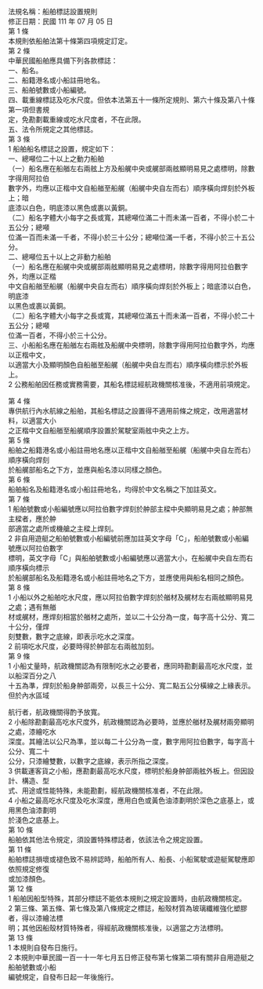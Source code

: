 法規名稱：船舶標誌設置規則  
修正日期：民國 111 年 07 月 05 日  
第 1 條  
本規則依船舶法第十條第四項規定訂定。  
第 2 條  
中華民國船舶應具備下列各款標誌：  
一、船名。  
二、船籍港名或小船註冊地名。  
三、船舶號數或小船編號。  
四、載重線標誌及吃水尺度。但依本法第五十一條所定規則、第六十條及第八十條第一項但書規  
定，免勘劃載重線或吃水尺度者，不在此限。  
五、法令所規定之其他標誌。  
第 3 條  
1 船舶船名標誌之設置，規定如下：  
一、總噸位二十以上之動力船舶  
（一）船名應在船艏左右兩舷上方及船艉中央或艉部兩舷顯明易見之處標明，除數字得用阿拉伯  
數字外，均應以正楷中文自船艏至船艉（船艉中央自左而右）順序橫向焊刻於外板上；暗  
底漆以白色，明底漆以黑色或裹以黃銅。  
（二）船名字體大小每字之長或寬，其總噸位滿二十而未滿一百者，不得小於二十五公分；總噸  
位滿一百而未滿一千者，不得小於三十公分；總噸位滿一千者，不得小於三十五公分。  
二、總噸位五十以上之非動力船舶  
（一）船名應在船艉中央或艉部兩舷顯明易見之處標明，除數字得用阿拉伯數字外，均應以正楷  
中文自船艏至船艉（船艉中央自左而右）順序橫向焊刻於外板上；暗底漆以白色，明底漆  
以黑色或裹以黃銅。  
（二）船名字體大小每字之長或寬，其總噸位滿五十而未滿一百者，不得小於二十五公分；總噸  
位滿一百者，不得小於三十公分。  
三、小船船名應在船艏左右兩舷及船艉中央標明，除數字得用阿拉伯數字外，均應以正楷中文，  
以適當大小及顯明顏色自船艏至船艉（船艉中央自左而右）順序橫向標示於外板上。  
2 公務船舶因任務或實務需要，其船名標誌經航政機關核准後，不適用前項規定。  


第 4 條  
專供航行內水航線之船舶，其船名標誌之設置得不適用前條之規定，改用適當材料，以適當大小  
之正楷中文自船艏至船艉順序設置於駕駛室兩舷中央之上方。  
第 5 條  
船舶之船籍港名或小船註冊地名應以正楷中文自船艏至船艉（船艉中央自左而右）順序橫向焊刻  
於船艉部船名之下方，並應與船名漆以同樣之顏色。  
第 6 條  
船舶船名及船籍港名或小船註冊地名，均得於中文名稱之下加註英文。  
第 7 條  
1 船舶號數或小船編號應以阿拉伯數字焊刻於舯部主樑中央顯明易見之處；舯部無主樑者，應於舯  
部適當之處所或機艙之主樑上焊刻。  
2 非自用遊艇之船舶號數或小船編號前應加註英文字母「C」，船舶號數或小船編號應以阿拉伯數字  
標明，英文字母「C」與船舶號數或小船編號應以適當大小，在船艉中央自左而右順序橫向標示  
於船艉部船名及船籍港名或小船註冊地名之下方，並應使用與船名相同之顏色。  
第 8 條  
1 小船以外之船舶吃水尺度，應以阿拉伯數字焊刻於艏材及艉材左右兩舷顯明易見之處；遇有無艏  
材或艉材，應焊刻相當於艏材之處所，並以二十公分為一度，每字高十公分、寬二十公分，僅焊  
刻雙數，數字之底線，即表示吃水之深度。  
2 前項吃水尺度，必要時得於舯部左右兩舷加刻。  
第 9 條  
1 小船丈量時，航政機關認為有限制吃水之必要者，應同時勘劃最高吃水尺度，並以船深百分之八  
十五為準，焊刻於船身舯部兩旁，以長三十公分、寬二點五公分橫線之上緣表示。但於內水區域  


航行者，航政機關得酌予放寬。  
2 小船除勘劃最高吃水尺度外，航政機關認為必要時，並應於艏材及艉材兩旁顯明之處，漆繪吃水  
深度。其繪法以公尺為準，並以每二十公分為一度，數字用阿拉伯數字，每字高十公分、寬二十  
公分，只漆繪雙數，以數字之底線，表示所指之深度。  
3 供載運客貨之小船，應勘劃最高吃水尺度，標明於船身舯部兩舷外板上。但因設計、構造、型  
式、用途或性能特殊，未能勘劃，經航政機關核准者，不在此限。  
4 小船之最高吃水尺度及吃水深度，應用白色或黃色油漆劃明於深色之底基上，或用黑色油漆劃明  
於淺色之底基上。  
第 10 條  
船舶依其他法令規定，須設置特殊標誌者，依該法令之規定設置。  
第 11 條  
船舶標誌損壞或褪色致不易辨認時，船舶所有人、船長、小船駕駛或遊艇駕駛應即依照規定修復  
或加漆顏色。  
第 12 條  
1 船舶因船型特殊，其部分標誌不能依本規則之規定設置時，由航政機關核定。  
2 第三條、第五條、第七條及第八條規定之標誌，船殼材質為玻璃纖維強化塑膠者，得以漆繪法標  
明；其他因船殼材質特殊者，得經航政機關核准後，以適當之方法標明。  
第 13 條  
1 本規則自發布日施行。  
2 本規則中華民國一百一十一年七月五日修正發布第七條第二項有關非自用遊艇之船舶號數或小船  
編號規定，自發布日起一年後施行。  



